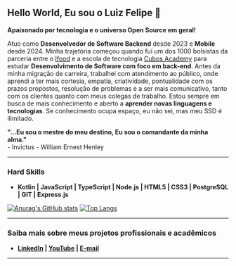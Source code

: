 ## Hello World, Eu sou o Luiz Felipe 🖖

**Apaixonado por tecnologia e o universo Open Source em geral!**

Atuo como **Desenvolvedor de Software Backend** desde 2023 e **Mobile** desde 2024. Minha trajetória começou quando fui um dos 1000 bolsistas da parceria entre o [Ifood](https://www.ifood.com.br/) e a escola de tecnologia [Cubos Academy](https://cubos.academy/) para estudar **Desenvolvimento de Software com foco em back-end**. Antes da minha migração de carreira, trabalhei com atendimento ao público, onde aprendi a ter mais cortesia, empatia, criatividade, pontualidade com os prazos propostos, resolução de problemas e a ser mais comunicativo, tanto com os clientes quanto com meus colegas de trabalho. Estou sempre em busca de mais conhecimento e aberto a **aprender novas linguagens e tecnologias**. Se conhecimento ocupa espaço, eu não sei, mas meu SSD é ilimitado.

**"...Eu sou o mestre do meu destino, Eu sou o comandante da minha alma."**  
                                     - Invictus - William Ernest Henley

---

### Hard Skills

- **Kotlin | JavaScript | TypeScript | Node.js | HTML5 | CSS3 | PostgreSQL | GIT | Express.js**

[![Anurag's GitHub stats](https://github-readme-stats.vercel.app/api?username=DevFelipreis&show_icons=true&bg_color=000000&title_color=8A2BE2&text_color=808080&border_color=000000)](https://github.com/DevFelipreis) [![Top Langs](https://github-readme-stats.vercel.app/api/top-langs/?username=DevFelipreis&layout=compact&bg_color=000000&text_color=808080&title_color=8A2BE2&hide_border=true)](https://github.com/DevFelipreis)

---

### Saiba mais sobre meus projetos profissionais e acadêmicos

- **[LinkedIn](https://www.linkedin.com/in/devlfreis/) | [YouTube](https://www.youtube.com/channel/UCHtZUpwqO_FhX5qshDDdCow) | [E-mail](mailto:lfreis.contato@gmail.com)**

---
